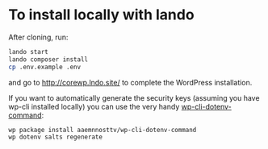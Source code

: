 # To install locally with lando

After cloning, run:

```bash
lando start
lando composer install
cp .env.example .env
```
and go to http://corewp.lndo.site/ to complete the WordPress installation.

If you want to automatically generate the security keys (assuming you have wp-cli installed locally) you can use the very handy [wp-cli-dotenv-command](https://github.com/aaemnnosttv/wp-cli-dotenv-command):
```bash
wp package install aaemnnosttv/wp-cli-dotenv-command
wp dotenv salts regenerate
```
